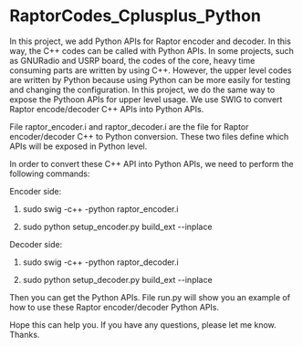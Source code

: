 # RaptorCodes_Cplusplus_Python
In this project, we add Python APIs for Raptor encoder and decoder. In this way, the C++ codes can be called with Python APIs. 
In some projects, such as GNURadio and USRP board, the codes of the core, heavy time consuming parts are written by using C++. However, the upper level codes are written by Python because using Python can be more easily for testing and changing the configuration. In this project, we do the same way to expose the Pythoon APIs for upper level usage. We use SWIG to convert Raptor encode/decoder C++ APIs into Python APIs.

File raptor_encoder.i and raptor_decoder.i are the file for Raptor encoder/decoder C++ to Python conversion. These two files define which APIs will be exposed in Python level.

In order to convert these C++ API into Python APIs, we need to perform the following commands:

Encoder side:

1) sudo swig -c++ -python raptor_encoder.i

2) sudo python setup_encoder.py build_ext --inplace

Decoder side:

1) sudo swig -c++ -python raptor_decoder.i

2) sudo python setup_decoder.py build_ext --inplace

Then you can get the Python APIs. File run.py will show you an example of how to use these Raptor encoder/decoder Python APIs.

Hope this can help you. If you have any questions, please let me know. Thanks.
